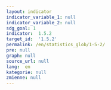```yaml
---
layout: indicator
indicator_variable_1: null
indicator_variable_2: null
sdg_goal: 1
indicator:  1.5.2
target_id:  '1.5.2'
permalink: /en/statistics_glob/1-5-2/
pre: null
graph: null
source_url: null
lang:  en
kategorie: null
zmienne: null
---
```

